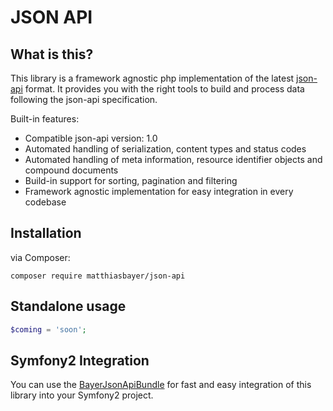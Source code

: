 JSON API
======

What is this?
-------------

This library is a framework agnostic php implementation of the latest [json-api](http://jsonapi.org/format/) format.
It provides you with the right tools to build and process data following the json-api specification.

Built-in features:

 * Compatible json-api version: 1.0
 * Automated handling of serialization, content types and status codes
 * Automated handling of meta information, resource identifier objects and compound documents
 * Build-in support for sorting, pagination and filtering
 * Framework agnostic implementation for easy integration in every codebase

Installation
------------
via Composer:
    
    composer require matthiasbayer/json-api

Standalone usage
----------------

```php
$coming = 'soon';
```

Symfony2 Integration
--------------------

You can use the [BayerJsonApiBundle](https://github.com/matthiasbayer/BayerJsonApiBundle) for fast and
easy integration of this library into your Symfony2 project.

